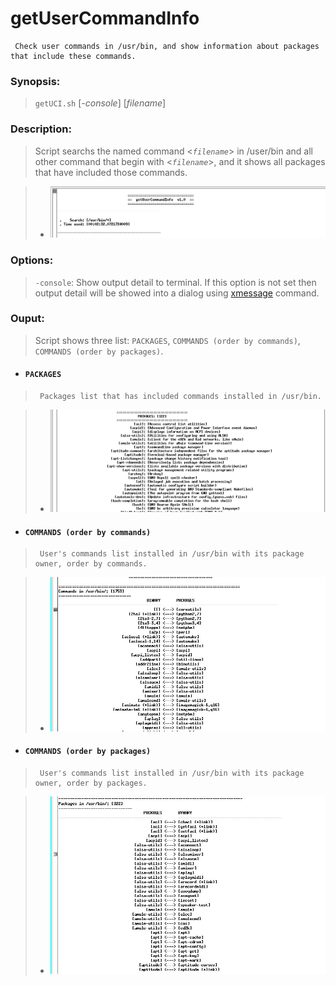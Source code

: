 # getUserCommandInfo
     Check user commands in /usr/bin, and show information about packages that include these commands.

### Synopsis:
>    `getUCI.sh` [*-console*] [*filename*]

### Description:
>    Script searchs the named command <*`filename`*> in /user/bin and all other command that begin with <*`filename`*>, and it shows all packages that have included those commands.


> - ![Script Detail](https://github.com/nestorock/Bash-Scripts/blob/master/images/script-getUCI_001.jpg)


### Options:
>    `-console`: Show output detail to terminal. If this option is not set then output detail will be showed into a dialog using [xmessage](https://linux.die.net/man/1/xmessage) command.

 
### Ouput:
>    Script shows three list: `PACKAGES`, `COMMANDS (order by commands)`, `COMMANDS (order by packages)`.

- #### `PACKAGES`
>      Packages list that has included commands installed in /usr/bin.

> - ![PACKAGES list](https://github.com/nestorock/Bash-Scripts/blob/master/images/script-getUCI_002.jpg)

- #### `COMMANDS (order by commands)`
>      User's commands list installed in /usr/bin with its package owner, order by commands.

> - ![COMMANDS list (order by commands)](https://github.com/nestorock/Bash-Scripts/blob/master/images/script-getUCI_003.jpg)

- #### `COMMANDS (order by packages)`
>      User's commands list installed in /usr/bin with its package owner, order by packages.

> - ![COMMANDS list (order by packages)](https://github.com/nestorock/Bash-Scripts/blob/master/images/script-getUCI_004.jpg)
